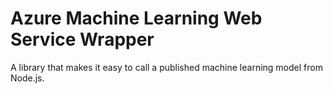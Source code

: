 # Azure Machine Learning Web Service Wrapper

A library that makes it easy to call a published machine learning model from Node.js.